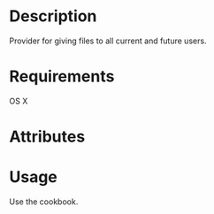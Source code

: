 Description
===========
Provider for giving files to all current and future users.

Requirements
============
OS X

Attributes
==========

Usage
=====
Use the cookbook.
